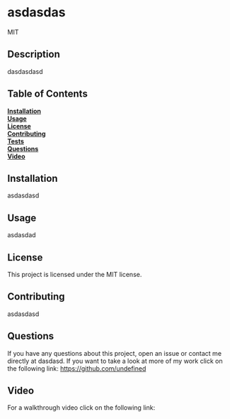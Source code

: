 
  # asdasdas
MIT
## Description
dasdasdasd
## Table of Contents
**[Installation](#Installation)**<br>
**[Usage](#Usage)**<br>
**[License](#License)**<br>
**[Contributing](#Contributing)**<br>
**[Tests](#Tests)**<br>
**[Questions](#Questions)**<br>
**[Video](#Video)**<br>
## Installation
asdasdasd 
## Usage
asdasdad
## License
This project is licensed under the MIT license.
## Contributing
asdasdasd
## Questions
If you have any questions about this project, open an issue or contact me directly at 
dasdasd. If you want to take a look at more of my work click on the following link:
https://github.com/undefined
## Video
For a walkthrough video click on the following link:


